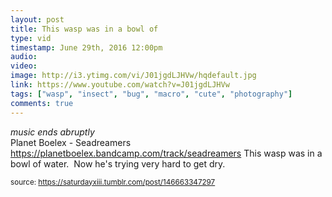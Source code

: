 ```yaml
---
layout: post
title: This wasp was in a bowl of
type: vid
timestamp: June 29th, 2016 12:00pm
audio: 
video: 
image: http://i3.ytimg.com/vi/J01jgdLJHVw/hqdefault.jpg
link: https://www.youtube.com/watch?v=J01jgdLJHVw
tags: ["wasp", "insect", "bug", "macro", "cute", "photography"]
comments: true
---
```

    
*music ends abruptly*<br/>Planet Boelex - Seadreamers<br/><a href="https://planetboelex.bandcamp.com/track/seadreamers" target="_blank">https://planetboelex.bandcamp.com/track/seadreamers</a>
This wasp was in a bowl of water.  Now he's trying very hard to get dry.
 
  
<small>source: https://saturdayxiii.tumblr.com/post/146663347297</small>